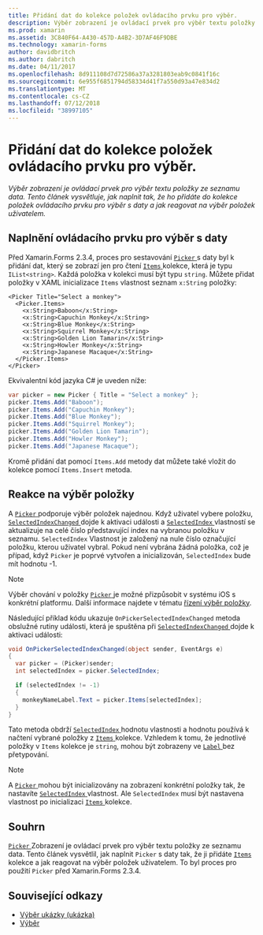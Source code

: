 ```yaml
---
title: Přidání dat do kolekce položek ovládacího prvku pro výběr.
description: Výběr zobrazení je ovládací prvek pro výběr textu položky ze seznamu data. Tento článek vysvětluje, jak naplnit tak, že ho přidáte do kolekce položek ovládacího prvku pro výběr s daty a jak reagovat na výběr položek uživatelem.
ms.prod: xamarin
ms.assetid: 3C840F64-A430-457D-A4B2-3D7AF46F9DBE
ms.technology: xamarin-forms
author: davidbritch
ms.author: dabritch
ms.date: 04/11/2017
ms.openlocfilehash: 8d911108d7d72586a37a3281803eab9c0841f16c
ms.sourcegitcommit: 6e955f6851794d58334d41f7a550d93a47e834d2
ms.translationtype: MT
ms.contentlocale: cs-CZ
ms.lasthandoff: 07/12/2018
ms.locfileid: "38997105"
---
```

# <a name="adding-data-to-a-pickers-items-collection"></a>Přidání dat do kolekce položek ovládacího prvku pro výběr.

_Výběr zobrazení je ovládací prvek pro výběr textu položky ze seznamu data. Tento článek vysvětluje, jak naplnit tak, že ho přidáte do kolekce položek ovládacího prvku pro výběr s daty a jak reagovat na výběr položek uživatelem._

## <a name="populating-a-picker-with-data"></a>Naplnění ovládacího prvku pro výběr s daty

Před Xamarin.Forms 2.3.4, proces pro sestavování [ `Picker` ](xref:Xamarin.Forms.Picker) s daty byl k přidání dat, který se zobrazí jen pro čtení [ `Items` ](xref:Xamarin.Forms.Picker.Items) kolekce, která je typu `IList<string>`. Každá položka v kolekci musí být typu `string`. Můžete přidat položky v XAML inicializace `Items` vlastnost seznam `x:String` položky:

```xaml
<Picker Title="Select a monkey">
  <Picker.Items>
    <x:String>Baboon</x:String>
    <x:String>Capuchin Monkey</x:String>
    <x:String>Blue Monkey</x:String>
    <x:String>Squirrel Monkey</x:String>
    <x:String>Golden Lion Tamarin</x:String>
    <x:String>Howler Monkey</x:String>
    <x:String>Japanese Macaque</x:String>
  </Picker.Items>
</Picker>
```

Ekvivalentní kód jazyka C# je uveden níže:

```csharp
var picker = new Picker { Title = "Select a monkey" };
picker.Items.Add("Baboon");
picker.Items.Add("Capuchin Monkey");
picker.Items.Add("Blue Monkey");
picker.Items.Add("Squirrel Monkey");
picker.Items.Add("Golden Lion Tamarin");
picker.Items.Add("Howler Monkey");
picker.Items.Add("Japanese Macaque");
```

Kromě přidání dat pomocí `Items.Add` metody dat můžete také vložit do kolekce pomocí `Items.Insert` metoda.

## <a name="responding-to-item-selection"></a>Reakce na výběr položky

A [ `Picker` ](xref:Xamarin.Forms.Picker) podporuje výběr položek najednou. Když uživatel vybere položku, [ `SelectedIndexChanged` ](xref:Xamarin.Forms.Picker.SelectedIndexChanged) dojde k aktivaci události a [ `SelectedIndex` ](xref:Xamarin.Forms.Picker.SelectedIndex) vlastností se aktualizuje na celé číslo představující index na vybranou položku v seznamu. `SelectedIndex` Vlastnost je založený na nule číslo označující položku, kterou uživatel vybral. Pokud není vybrána žádná položka, což je případ, když `Picker` je poprvé vytvořen a inicializován, `SelectedIndex` bude mít hodnotu -1.

> [!NOTE]
> Výběr chování v položky [ `Picker` ](xref:Xamarin.Forms.Picker) je možné přizpůsobit v systému iOS s konkrétní platformu. Další informace najdete v tématu [řízení výběr položky](~/xamarin-forms/platform/platform-specifics/consuming/ios.md#picker_update_mode).

Následující příklad kódu ukazuje `OnPickerSelectedIndexChanged` metoda obslužné rutiny události, která je spuštěna při [ `SelectedIndexChanged` ](xref:Xamarin.Forms.Picker.SelectedIndexChanged) dojde k aktivaci události:

```csharp
void OnPickerSelectedIndexChanged(object sender, EventArgs e)
{
  var picker = (Picker)sender;
  int selectedIndex = picker.SelectedIndex;

  if (selectedIndex != -1)
  {
    monkeyNameLabel.Text = picker.Items[selectedIndex];
  }
}
```

Tato metoda obdrží [ `SelectedIndex` ](xref:Xamarin.Forms.Picker.SelectedIndex) hodnotu vlastnosti a hodnotu používá k načtení vybrané položky z [ `Items` ](xref:Xamarin.Forms.Picker.Items) kolekce. Vzhledem k tomu, že jednotlivé položky v `Items` kolekce je `string`, mohou být zobrazeny ve [ `Label` ](xref:Xamarin.Forms.Label) bez přetypování.

> [!NOTE]
> A [ `Picker` ](xref:Xamarin.Forms.Picker) mohou být inicializovány na zobrazení konkrétní položky tak, že nastavíte [ `SelectedIndex` ](xref:Xamarin.Forms.Picker.SelectedIndex) vlastnost. Ale `SelectedIndex` musí být nastavena vlastnost po inicializaci [ `Items` ](xref:Xamarin.Forms.Picker.Items) kolekce.

## <a name="summary"></a>Souhrn

[ `Picker` ](xref:Xamarin.Forms.Picker) Zobrazení je ovládací prvek pro výběr textu položky ze seznamu data. Tento článek vysvětlil, jak naplnit `Picker` s daty tak, že ji přidáte [ `Items` ](xref:Xamarin.Forms.Picker.Items) kolekce a jak reagovat na výběr položek uživatelem. To byl proces pro použití `Picker` před Xamarin.Forms 2.3.4.


## <a name="related-links"></a>Související odkazy

- [Výběr ukázky (ukázka)](https://developer.xamarin.com/samples/xamarin-forms/UserInterface/PickerDemo/)
- [Výběr](xref:Xamarin.Forms.Picker)
